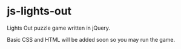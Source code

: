 js-lights-out
=============

Lights Out puzzle game written in jQuery. 

Basic CSS and HTML will be added soon so you may run the game.
